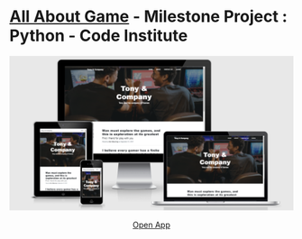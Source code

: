 # [All About Game](https://game-finde.herokuapp.com/) - Milestone Project : Python - Code Institute

![Web Demo](static/img/demo-screenshot.png)

<p align=center>
<a href="https://game-finde.herokuapp.com/">Open App</a></p>